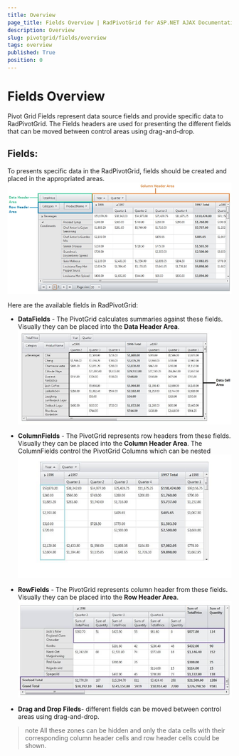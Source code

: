 ```yaml
---
title: Overview
page_title: Fields Overview | RadPivotGrid for ASP.NET AJAX Documentation
description: Overview
slug: pivotgrid/fields/overview
tags: overview
published: True
position: 0
---
```


# Fields Overview



Pivot Grid Fields represent data source fields and provide specific data to RadPivotGrid. The Fields headers are used for presenting the different fields that can be moved between control areas using drag-and-drop.

## Fields:

To presents specific data in the RadPivotGrid, fields should be created and placed in the appropriated areas.
![Pivot Grid-Header Fields](images/PivotGrid-HeaderFields.png)

Here are the available fields in RadPivotGrid:

* **DataFields** - The PivotGrid calculates summaries against these fields. Visually they can be placed into the **Data Header Area**.
![Pivot Grid-Data-Cell-Area](images/PivotGrid-Data-Cell-Area.jpg)

* **ColumnFields** - The PivotGrid represents row headers from these fields. Visually they can be placed into the **Column Header Area**. The ColumnFields control the PivotGrid Columns which can be nested
![Pivot Grid-Column](images/PivotGrid-Column.jpg)

* **RowFields** - The PivotGrid represents column header from these fields. Visually they can be placed into the **Row Header Area**.
![Pivot Grid-Rows](images/PivotGrid-Rows.jpg)

* **Drag and Drop Fileds**- different fields can be moved between control areas using drag-and-drop.

>note All these zones can be hidden and only the data cells with their corresponding column header cells and row header cells could be shown.
>

